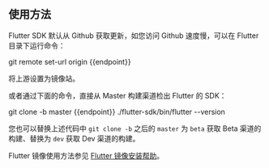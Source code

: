 ## 使用方法

Flutter SDK 默认从 Github 获取更新，如您访问 Github 速度慢，可以在 Flutter 目录下运行命令：

<tmpl z-lang="bash">
git remote set-url origin {{endpoint}}
</tmpl>

将上游设置为镜像站。

或者通过下面的命令，直接从 Master 构建渠道检出 Flutter 的 SDK：

<tmpl z-lang="bash">
git clone -b master {{endpoint}}
./flutter-sdk/bin/flutter --version
</tmpl>

您也可以替换上述代码中 `git clone -b` 之后的 `master` 为 `beta` 获取 Beta 渠道的构建、替换为 `dev` 获取 Dev 渠道的构建。

Flutter 镜像使用方法参见 [Flutter 镜像安装帮助](../flutter/)。
